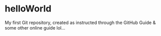 # helloWorld
My first Git repository, created as instructed through the GitHub Guide &amp; some other online guide lol...
